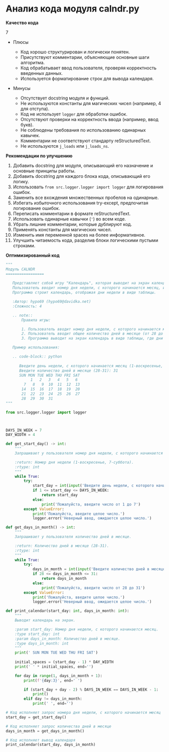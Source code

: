 # Анализ кода модуля calndr.py

**Качество кода**

7
-  Плюсы
    - Код хорошо структурирован и логически понятен.
    - Присутствуют комментарии, объясняющие основные шаги алгоритма.
    - Код обрабатывает ввод пользователя, проверяя корректность введенных данных.
    - Используется форматирование строк для вывода календаря.

-  Минусы
    - Отсутствует docstring модуля и функций.
    - Не используются константы для магических чисел (например, 4 для отступа).
    - Код не использует `logger` для обработки ошибок.
    - Отсутствуют проверки на корректность ввода (например, ввод букв).
    - Не соблюдены требования по использованию одинарных кавычек.
    - Комментарии не соответствуют стандарту reStructuredText.
    - Не используются `j_loads` или `j_loads_ns`.

**Рекомендации по улучшению**

1.  Добавить docstring для модуля, описывающий его назначение и основные принципы работы.
2.  Добавить docstring для каждого блока кода, описывающий его логику.
3.  Использовать `from src.logger.logger import logger` для логирования ошибок.
4.  Заменить все вхождения множественных пробелов на одинарные.
5.  Избегать избыточного использования try-except, предпочитая логирование ошибок.
6.  Переписать комментарии в формате reStructuredText.
7.  Использовать одинарные кавычки (`'`) во всем коде.
8.  Убрать лишние комментарии, которые дублируют код.
9.  Применять константы для магических чисел.
10. Изменить имя переменной spaces на более информативное.
11. Улучшить читаемость кода, разделив блоки логическими пустыми строками.

**Оптимизированный код**

```python
"""
Модуль CALNDR
=================
   
   Представляет собой игру "Календарь", которая выводит на экран календарь на месяц.
   Пользователь вводит номер дня недели, с которого начинается месяц, и количество дней в месяце.
   Программа строит календарь, отображая дни недели в виде таблицы.

   :Автор: hypo69 (hypo69@davidka.net)
   :Сложность: 4

   .. note::
       Правила игры:

       1. Пользователь вводит номер дня недели, с которого начинается месяц (от 1 до 7, где 1 - воскресенье, 7 - суббота).
       2. Пользователь вводит общее количество дней в месяце (от 28 до 31).
       3. Программа выводит на экран календарь в виде таблицы, где дни месяца распределены по неделям.

   Пример использования:

   .. code-block:: python
      
      Введите день недели, с которого начинается месяц (1-воскресенье, 7-суббота): 1
      Введите количество дней в месяце (28-31): 31
      SUN MON TUE WED THU FRI SAT
           1   2   3   4   5   6
        7   8   9  10  11  12  13
       14  15  16  17  18  19  20
       21  22  23  24  25  26  27
       28  29  30  31
"""

from src.logger.logger import logger



DAYS_IN_WEEK = 7
DAY_WIDTH = 4

def get_start_day() -> int:
    """
    Запрашивает у пользователя номер дня недели, с которого начинается месяц.

    :return: Номер дня недели (1-воскресенье, 7-суббота).
    :rtype: int
    """
    while True:
        try:
            start_day = int(input('Введите день недели, с которого начинается месяц (1-воскресенье, 7-суббота): '))
            if 1 <= start_day <= DAYS_IN_WEEK:
                return start_day
            else:
                print('Пожалуйста, введите число от 1 до 7')
        except ValueError:
            print('Пожалуйста, введите целое число.')
            logger.error('Неверный ввод, ожидается целое число.')

def get_days_in_month() -> int:
    """
    Запрашивает у пользователя количество дней в месяце.

    :return: Количество дней в месяце (28-31).
    :rtype: int
    """
    while True:
        try:
            days_in_month = int(input('Введите количество дней в месяце (28-31): '))
            if 28 <= days_in_month <= 31:
                return days_in_month
            else:
                print('Пожалуйста, введите число от 28 до 31')
        except ValueError:
            print('Пожалуйста, введите целое число.')
            logger.error('Неверный ввод, ожидается целое число.')

def print_calendar(start_day: int, days_in_month: int):
    """
    Выводит календарь на экран.

    :param start_day: Номер дня недели, с которого начинается месяц.
    :type start_day: int
    :param days_in_month: Количество дней в месяце.
    :type days_in_month: int
    """
    print(' SUN MON TUE WED THU FRI SAT')
    
    initial_spaces = (start_day - 1) * DAY_WIDTH
    print(' ' * initial_spaces, end='')

    for day in range(1, days_in_month + 1):
        print(f'{day:3}', end=' ')

        if (start_day + day - 2) % DAYS_IN_WEEK == DAYS_IN_WEEK - 1:
            print()
        elif day != days_in_month:
            print(' ', end='')

# Код исполняет запрос номера дня недели, с которого начинается месяц
start_day = get_start_day()

# Код исполняет запрос количества дней в месяце
days_in_month = get_days_in_month()

# Код исполняет вывод календаря
print_calendar(start_day, days_in_month)

```